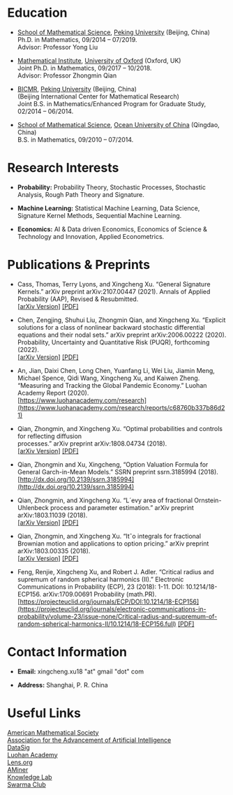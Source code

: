 <a name="ZSHvN"></a>
# Education 
* [School of Mathematical Science](http://english.math.pku.edu.cn/), [Peking University](https://english.pku.edu.cn/) (Beijing, China)<br />Ph.D. in Mathematics, 09/2014 – 07/2019.<br />Advisor: Professor Yong Liu

* [Mathematical Institute](https://www.maths.ox.ac.uk/), [University of Oxford](https://www.ox.ac.uk/) (Oxford, UK)<br />Joint Ph.D. in Mathematics, 09/2017 – 10/2018.<br />Advisor: Professor Zhongmin Qian

* [BICMR](https://bicmr.pku.edu.cn/), [Peking University](https://english.pku.edu.cn/) (Beijing, China)<br />(Beijing International Center for Mathematical Research)<br />Joint B.S. in Mathematics/Enhanced Program for Graduate Study, 02/2014 – 06/2014.

* [School of Mathematical Science](http://eweb.ouc.edu.cn/ms/), [Ocean University of China](http://eweb.ouc.edu.cn/) (Qingdao, China)<br />B.S. in Mathematics, 09/2010 – 07/2014.
<a name="LxM8F"></a>

# Research Interests
* **Probability:** Probability Theory, Stochastic Processes, Stochastic Analysis, Rough Path Theory and Signature.

* **Machine Learning:** Statistical Machine Learning, Data Science, Signature Kernel Methods, Sequential Machine Learning.

* **Economics:** AI & Data driven Economics, Economics of Science & Technology and Innovation, Applied Econometrics.
<a name="saCl1"></a>

# Publications & Preprints
* Cass, Thomas, Terry Lyons, and Xingcheng Xu. “General Signature Kernels.” arXiv preprint arXiv:2107.00447 (2021). Annals of Applied Probability (AAP), Revised & Resubmitted.<br />[[arXiv Version]](https://arxiv.org/abs/2107.00447) [[PDF]](https://arxiv.org/pdf/2107.00447.pdf)

* Chen, Zengjing, Shuhui Liu, Zhongmin Qian, and Xingcheng Xu. “Explicit solutions for a class of nonlinear backward stochastic differential equations and their nodal sets.” arXiv preprint arXiv:2006.00222 (2020). Probability, Uncertainty and Quantitative Risk (PUQR), forthcoming<br />(2022).<br />[[arXiv Version]](https://arxiv.org/abs/2006.00222) [[PDF]](https://arxiv.org/pdf/2006.00222.pdf)

* An, Jian, Daixi Chen, Long Chen, Yuanfang Li, Wei Liu, Jiamin Meng, Michael Spence, Qidi Wang, Xingcheng Xu, and Kaiwen Zheng. “Measuring and Tracking the Global Pandemic Economy.” Luohan Academy Report (2020).<br />[https://www.luohanacademy.com/research](https://www.luohanacademy.com/research/reports/c68760b337b86d21)

* Qian, Zhongmin, and Xingcheng Xu. “Optimal probabilities and controls for reflecting diffusion<br />processes.” arXiv preprint arXiv:1808.04734 (2018).<br />[[arXiv Version]](https://arxiv.org/abs/1808.04734) [[PDF]](https://arxiv.org/pdf/1808.04734.pdf)

* Qian, Zhongmin and Xu, Xingcheng, “Option Valuation Formula for General Garch-in-Mean Models.” SSRN preprint ssrn.3185994 (2018).<br />[http://dx.doi.org/10.2139/ssrn.3185994](http://dx.doi.org/10.2139/ssrn.3185994)

* Qian, Zhongmin, and Xingcheng Xu. “L´evy area of fractional Ornstein-Uhlenbeck process and parameter estimation.” arXiv preprint arXiv:1803.11039 (2018).<br />[[arXiv Version]](https://arxiv.org/abs/1803.11039) [[PDF]](https://arxiv.org/pdf/1803.11039.pdf)

* Qian, Zhongmin, and Xingcheng Xu. “Itˆo integrals for fractional Brownian motion and applications to option pricing.” arXiv preprint arXiv:1803.00335 (2018).<br />[[arXiv Version]](https://arxiv.org/abs/1803.00335) [[PDF]](https://arxiv.org/pdf/1803.00335.pdf)

* Feng, Renjie, Xingcheng Xu, and Robert J. Adler. “Critical radius and supremum of random spherical harmonics (II).” Electronic Communications in Probability (ECP), 23 (2018): 1-11. DOI: 10.1214/18-ECP156. arXiv:1709.00691 Probability (math.PR).<br />[https://projecteuclid.org/journals/ECP/DOI:10.1214/18-ECP156](https://projecteuclid.org/journals/electronic-communications-in-probability/volume-23/issue-none/Critical-radius-and-supremum-of-random-spherical-harmonics-II/10.1214/18-ECP156.full) [[PDF]](https://arxiv.org/pdf/1709.00691.pdf)

# Contact Information
* **Email:** xingcheng.xu18 "at" gmail "dot" com

* **Address:** Shanghai, P. R. China

# Useful Links
[American Mathematical Society](http://www.ams.org/home/page)<br >
[Association for the Advancement of Artificial Intelligence](https://www.aaai.org/)<br >
[DataSig](https://www.datasig.ac.uk/)<br >
[Luohan Academy](https://www.luohanacademy.com/)<br >
[Lens.org](https://www.lens.org/)<br >
[AMiner](https://www.aminer.cn/)<br >
[Knowledge Lab](https://www.knowledgelab.org/)<br >
[Swarma Club](https://swarma.org/)<br >
